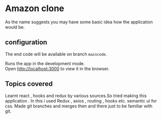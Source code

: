 # Amazon clone 

As the name suggests you may have some basic idea how the application would be.

## configuration

The end code will be available on branch `maincode`.


Runs the app in the development mode.\
Open [http://localhost:3000](http://localhost:3000) to view it in the browser.

## Topics covered

Learnt react , hooks and redux by various sources.So tried making this application . In this i used Redux , axios , routing , hooks etc.
semantic ui for css.
Made git branches and merges then and there just to be familiar with git. 
